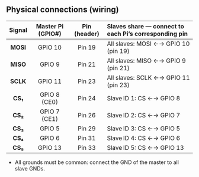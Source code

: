 ## Physical connections (wiring)

|  Signal  | Master Pi (GPIO#) | Pin (header) | Slaves share — connect to each Pi’s corresponding pin |
| :------: | :---------------: | :----------: | :---------------------------------------------------- |
| **MOSI** |      GPIO 10      |    Pin 19    | All slaves: MOSI ←→ GPIO 10 (pin 19)                  |
| **MISO** |       GPIO 9      |    Pin 21    | All slaves: MISO ←→ GPIO 9 (pin 21)                   |
| **SCLK** |      GPIO 11      |    Pin 23    | All slaves: SCLK ←→ GPIO 11 (pin 23)                  |
|  **CS₁** |    GPIO 8 (CE0)   |    Pin 24    | Slave ID 1: CS ←→ GPIO 8                              |
|  **CS₂** |    GPIO 7 (CE1)   |    Pin 26    | Slave ID 2: CS ←→ GPIO 7                              |
|  **CS₃** |       GPIO 5      |    Pin 29    | Slave ID 3: CS ←→ GPIO 5                              |
|  **CS₄** |       GPIO 6      |    Pin 31    | Slave ID 4: CS ←→ GPIO 6                              |
|  **CS₅** |      GPIO 13      |    Pin 33    | Slave ID 5: CS ←→ GPIO 13                             |

- All grounds must be common: connect the GND of the master to all slave GNDs.
